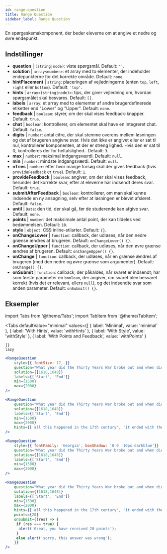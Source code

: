```yaml
---
id: range-question
title: Range Question
sidebar_label: Range Question
---
```


En spørgeskemakomponent, der beder eleverne om at angive et nedre og øvre endepunkt.

## Indstillinger

* __question__ | `(string|node)`: viste spørgsmål. Default: `''`.
* __solution__ | `array<number>`: et array med to elementer, der indeholder endepunkterne for det korrekte område. Default: `none`.
* __hintPlacement__ | `string`: placeringen af vejledningerne (enten `top`, `left`, `right` eller `bottom`). Default: `'top'`.
* __hints__ | `array<(string|node)>`: tips, der giver vejledning om, hvordan spørgsmålet skal besvares. Default: `[]`.
* __labels__ | `array`: et array med to elementer af andre brugerdefinerede etiketter end "Lower" og "Upper". Default: `none`.
* __feedback__ | `boolean`: styrer, om der skal vises feedback-knapper. Default: `true`.
* __chat__ | `boolean`: kontrollerer, om elementet skal have en integreret chat. Default: `false`.
* __digits__ | `number`: antal cifre, der skal stemme overens mellem løsningen og det af brugeren angivne svar. Hvis det ikke er angivet eller er sat til nul, kontrollerer komponenten, at der er streng lighed. Hvis den er sat til 0, kontrolleres der for heltalslighed.. Default: `3`.
* __max__ | `number`: maksimal indgangsværdi. Default: `null`.
* __min__ | `number`: mindste indgangsværdi. Default: `null`.
* __nTries__ | `number`: efter hvor mange forsøg skal der gives feedback (hvis `provideFeedback` er `true`). Default: `1`.
* __provideFeedback__ | `boolean`: angiver, om der skal vises feedback, herunder det korrekte svar, efter at eleverne har indsendt deres svar. Default: `true`.
* __submitAfterFeedback__ | `boolean`: kontrollerer, om man skal kunne indsende en ny ansøgning, selv efter at løsningen er blevet afsløret. Default: `false`.
* __until__ | `Date`: den tid, der skal gå, før de studerende kan afgive svar. Default: `none`.
* __points__ | `number`: det maksimale antal point, der kan tildeles ved bedømmelsen. Default: `10`.
* __style__ | `object`: CSS inline-stilarter. Default: `{}`.
* __onChangeLower__ | `function`: callback, der udløses, når den nedre grænse ændres af brugeren. Default: `onChangeLower() {}`.
* __onChangeUpper__ | `function`: callback, der udløses, når den øvre grænse ændres af brugeren. Default: `onChangeUpper() {}`.
* __onChange__ | `function`: callback, der udløses, når en grænse ændres af brugeren (med den nedre og øvre grænse som argumenter). Default: `onChange() {}`.
* __onSubmit__ | `function`: callback, der påkaldes, når svaret er indsendt; har som første parameter en `boolean`, der angiver, om svaret blev besvaret korrekt (hvis det er relevant, ellers `null`), og det indsendte svar som anden parameter. Default: `onSubmit() {}`.


## Eksempler

import Tabs from '@theme/Tabs';
import TabItem from '@theme/TabItem';

<Tabs
    defaultValue="minimal"
    values={[
        { label: 'Minimal', value: 'minimal' },
        { label: 'With Hints', value: 'withHints' },
        { label: 'With Style', value: 'withStyle' },
        { label: 'With Points and Feedback', value: 'withPoints' }
        
    ]}
    lazy
>

<TabItem value="minimal">

```jsx live
<RangeQuestion
    style={{ fontSize: 17, }}
    question="What year did the Thirty Years War broke out and when did it?"
    solution={[1618,1648]}
    labels={['Start', 'End']}
    min={1500}
    max={2000}
/>
```

</TabItem>

<TabItem value="withHints">

```jsx live
<RangeQuestion
    question="What year did the Thirty Years War broke out and when did it?"
    solution={[1618,1648]}
    labels={['Start', 'End']}
    min={1500}
    max={2000}
    hints={['all this happened in the 17th century', 'it ended with the Peace of Westphalia in 1648']}
/>
```

</TabItem>

<TabItem value="withStyle">

```jsx live
<RangeQuestion
    style={{ fontFamily: 'Georgia', boxShadow: '0 0  10px darkblue'}}
    question="What year did the Thirty Years War broke out and when did it?"
    solution={[1618,1648]}
    labels={['Start', 'End']}
    min={1500}
    max={2000}
/>
```

</TabItem>

<TabItem value="withPoints">

```jsx live
<RangeQuestion
    question="What year did the Thirty Years War broke out and when did it?"
    solution={[1618,1648]}
    labels={['Start', 'End']}
    min={1500}
    max={2000}
    hints={['all this happened in the 17th century', 'it ended with the Peace of Westphalia in 1648']}
    points={20}
    onSubmit={(res) => {
     if (res === true) {
      alert('Great, you have received 20 points');
     }
     else alert('sorry, this answer was wrong');
    }}
/>
```

</TabItem>

</Tabs>
